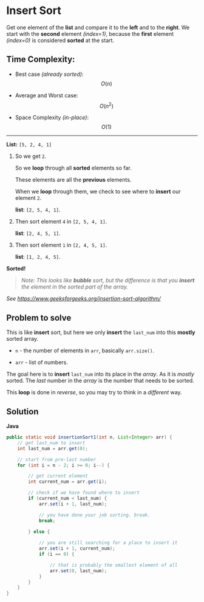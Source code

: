 # Insert Sort

Get one element of the **list** and compare it to the **left** and to the **right**.
We start with the **second** element *(index=1)*, because the **first** element *(index=0)* is considered **sorted** at the start.

## Time Complexity:

- Best case *(already sorted)*: $$O(n)$$

- Average and Worst case: $$O(n^2)$$

- Space Complexity *(in-place)*: $$O(1)$$

---

**List:** `[5, 2, 4, 1]`

1. So we get `2`.

    So we **loop** through all **sorted** elements so far.

    These elements are all the **previous** elements.

    When we **loop** through them, we check to see where to **insert** our element `2`.

    **list**: `[2, 5, 4, 1]`.

2. Then sort element `4` in `[2, 5, 4, 1]`.

    **list**: `[2, 4, 5, 1]`.

3. Then sort element `1` in `[2, 4, 5, 1]`.

    **list**: `[1, 2, 4, 5]`.

**Sorted!**

>*Note: This looks like ***bubble*** sort, but the difference is that you ***insert*** the element in the sorted part of the array.*

*See https://www.geeksforgeeks.org/insertion-sort-algorithm/*

## Problem to solve

This is like **insert** sort, but here we only **insert** the `last_num` into this **mostly** sorted array.

- `n` - the number of elements in `arr`, basically `arr.size()`.

- `arr` - list of numbers.

The goal here is to **insert** `last_num` into its place in the *array*. As it is *mostly* sorted. The *last* number in the *array* is the number that needs to be sorted. 

This **loop** is done in *reverse*, so you may try to think in a *different* way.

## Solution

**Java**

```java
public static void insertionSort1(int n, List<Integer> arr) {
    // get last_num to insert
    int last_num = arr.get(0);

    // start from pre-last number
    for (int i = n - 2; i >= 0; i--) {

        // get current element
        int current_num = arr.get(i);

        // check if we have found where to insert
        if (current_num < last_num) {
            arr.set(i + 1, last_num);

            // you have done your job sorting. break.
            break;
                
        } else {

            // you are still searching for a place to insert it
            arr.set(i + 1, current_num);
            if (i == 0) {

                // that is probably the smallest element of all
                arr.set(0, last_num);
            }
        }
    }
}
```
